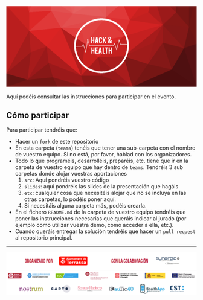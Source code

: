 <img src="../images/hachandhealth_banner.png" alt="" style="width:;"/>

Aquí podéis consultar las instrucciones para participar en el evento.

## Cómo participar

Para participar tendréis que:

-  Hacer un `fork` de este repositorio 
-  En esta carpeta (`teams`) tenéis que tener una sub-carpeta con el nombre de vuestro equipo. Si no está, por favor, hablad con los organizadores.
- Todo lo que programéis, desarrolléis, preparéis, etc. tiene que ir en la carpeta de vuestro equipo que hay dentro de `teams`. Tendréis 3 sub carpetas donde alojar vuestras aportaciones 
    1. `src`: Aquí pondréis vuestro código
    2. `slides`: aquí pondréis las slides de la presentación que hagáis
    3. `etc`: cualquier cosa que necesitéis alojar que no se incluya en las otras carpetas, lo podéis poner aquí.
    4. Si necesitáis alguna carpeta más, podéis crearla.
- En el fichero `README.md` de la carpeta de vuestro equipo tendréis que poner las instrucciones necesarias que queráis indicar al jurado (por ejemplo como utilizar vuestra demo, como acceder a ella, etc.).
- Cuando queráis entregar la solución tendréis que hacer un `pull request` al repositorio principal.


---
![](../images/banner_es.png) 
![](../images/colaboradores_hack-health.png) 